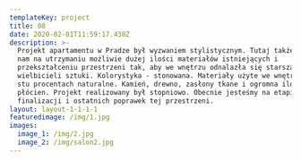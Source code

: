 ```yaml
---
templateKey: project
title: 08
date: 2020-02-01T11:59:17.430Z
description: >-
  Projekt apartamentu w Pradze był wyzwaniem stylistycznym. Tutaj także zależało
  nam na utrzymaniu możliwie dużej ilości materiałów istniejących i
  przekształceniu przestrzeni tak, aby we wnętrzu odnalazła się starsza para
  wielbicieli sztuki. Kolorystyka - stonowana. Materiały użyte we wnętrzu są w
  stu procentach naturalne. Kamień, drewno, zasłony tkane i ogromna ilość
  płócien. Projekt realizowany był stopniowo. Obecnie jesteśmy na etapie
  finalizacji i ostatnich poprawek tej przestrzeni.
layout: layout-1-1-1-1
featuredimage: /img/1.jpg
images:
  image_1: /img/2.jpg
  image_2: /img/salon2.jpg
---
```


